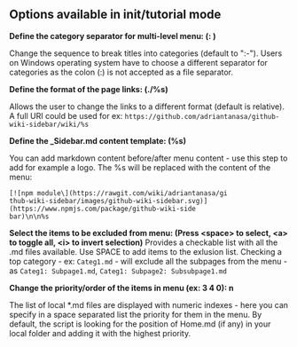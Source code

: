 ## Options available in init/tutorial mode

**Define the category separator for multi-level menu: (: )**

Change the sequence to break titles into categories (default to ":-"). Users on Windows operating system have to choose a different separator for categories as the colon (:) is not accepted as a file separator.

**Define the format of the page links: (./%s)**

Allows the user to change the links to a different format (default is relative). A full URI could be used for ex:  ```https://github.com/adriantanasa/github-wiki-sidebar/wiki/%s```

**Define the _Sidebar.md content template: (%s)**

You can add markdown content before/after menu content - use this step to add for example a logo. The %s will be replaced with the content of the menu:

```
[![npm module\](https://rawgit.com/wiki/adriantanasa/gi
thub-wiki-sidebar/images/github-wiki-sidebar.svg)](https://www.npmjs.com/package/github-wiki-side
bar)\n\n%s
```

**Select the items to be excluded from menu: (Press \<space\> to select, \<a\> to toggle all, \<i\> to invert selection)**
Provides a checkable list with all the .md files available. Use SPACE to add items to the exlusion list. Checking a top category - ex: ```Categ1.md``` - will exclude all the subpages from the menu - as ```Categ1: Subpage1.md```, ```Categ1: Subpage2: Subsubpage1.md```

**Change the priority/order of the items in menu (ex: 3 4 0): n**

The list of local *.md files are displayed with numeric indexes - here you can specify in a space separated list the priority for them in the menu. By default, the script is looking for the position of Home.md (if any) in your local folder and adding it with the highest priority.
